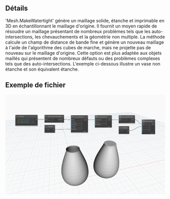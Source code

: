 ## Détails
'Mesh.MakeWatertight' génère un maillage solide, étanche et imprimable en 3D en échantillonnant le maillage d'origine. Il fournit un moyen rapide de résoudre un maillage présentant de nombreux problèmes tels que les auto-intersections, les chevauchements et la géométrie non multiple. La méthode calcule un champ de distance de bande fine et génère un nouveau maillage à l'aide de l'algorithme des cubes de marche, mais ne projette pas de nouveau sur le maillage d'origine. Cette option est plus adaptée aux objets maillés qui présentent de nombreux défauts ou des problèmes complexes tels que des auto-intersections.
L'exemple ci-dessous illustre un vase non étanche et son équivalent étanche.

## Exemple de fichier

![Example](./Autodesk.DesignScript.Geometry.Mesh.MakeWatertight_img.jpg)
